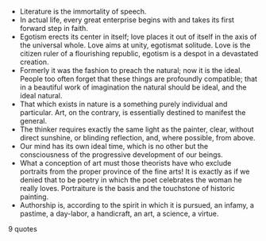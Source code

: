  - Literature is the immortality of speech.
 - In actual life, every great enterprise begins with and takes its first forward step in faith.
 - Egotism erects its center in itself; love places it out of itself in the axis of the universal whole. Love aims at unity, egotismat solitude. Love is the citizen ruler of a flourishing republic, egotism is a despot in a devastated creation.
 - Formerly it was the fashion to preach the natural; now it is the ideal. People too often forget that these things are profoundly compatible; that in a beautiful work of imagination the natural should be ideal, and the ideal natural.
 - That which exists in nature is a something purely individual and particular. Art, on the contrary, is essentially destined to manifest the general.
 - The thinker requires exactly the same light as the painter, clear, without direct sunshine, or blinding reflection, and, where possible, from above.
 - Our mind has its own ideal time, which is no other but the consciousness of the progressive development of our beings.
 - What a conception of art must those theorists have who exclude portraits from the proper province of the fine arts! It is exactly as if we denied that to be poetry in which the poet celebrates the woman he really loves. Portraiture is the basis and the touchstone of historic painting.
 - Authorship is, according to the spirit in which it is pursued, an infamy, a pastime, a day-labor, a handicraft, an art, a science, a virtue.

9 quotes